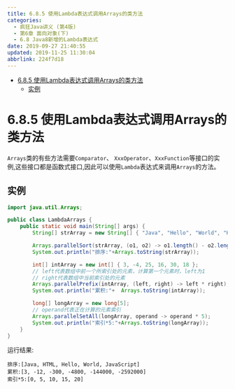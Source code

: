 ```yaml
---
title: 6.8.5 使用Lambda表达式调用Arrays的类方法
categories: 
  - 疯狂Java讲义 (第4版)
  - 第6章 面向对象(下)
  - 6.8 Java8新增的Lambda表达式
date: 2019-09-27 21:40:55
updated: 2019-11-25 11:30:04
abbrlink: 224f7d18
---
```

<div id='my_toc'>

- [6.8.5 使用Lambda表达式调用Arrays的类方法](/JavaReadingNotes/224f7d18/#6-8-5-使用Lambda表达式调用Arrays的类方法)
    - [实例](/JavaReadingNotes/224f7d18/#实例)

</div>
<!--more-->
<script>if (navigator.platform.toLowerCase() == 'win32'){document.getElementById('my_toc').style.display = 'none';}</script>

<!--end-->
<!--SSTStart-->
# 6.8.5 使用Lambda表达式调用Arrays的类方法 #
`Arrays`类的有些方法需要`Comparator`、 `XxxOperator`、`XxxFunction`等接口的实例,这些接口都是函数式接口,因此可以使用`Lambda`表达式来调用`Arrays`的方法。
<!--SSTStop-->
## 实例 ##
```java
import java.util.Arrays;

public class LambdaArrays {
	public static void main(String[] args) {
		String[] strArray = new String[] { "Java", "Hello", "World", "HTML", "JavaScript" };

		Arrays.parallelSort(strArray, (o1, o2) -> o1.length() - o2.length());
		System.out.println("排序:"+Arrays.toString(strArray));

		int[] intArray = new int[] { 3, -4, 25, 16, 30, 18 };
		// left代表数组中前一个所索引处的元素，计算第一个元素时，left为1
		// right代表数组中当前索引处的元素
		Arrays.parallelPrefix(intArray, (left, right) -> left * right);
		System.out.println("累积:"+  Arrays.toString(intArray));

		long[] longArray = new long[5];
		// operand代表正在计算的元素索引
		Arrays.parallelSetAll(longArray, operand -> operand * 5);
		System.out.println("索引*5:"+Arrays.toString(longArray));
	}
}
```
运行结果:
```
排序:[Java, HTML, Hello, World, JavaScript]
累积:[3, -12, -300, -4800, -144000, -2592000]
索引*5:[0, 5, 10, 15, 20]
```

